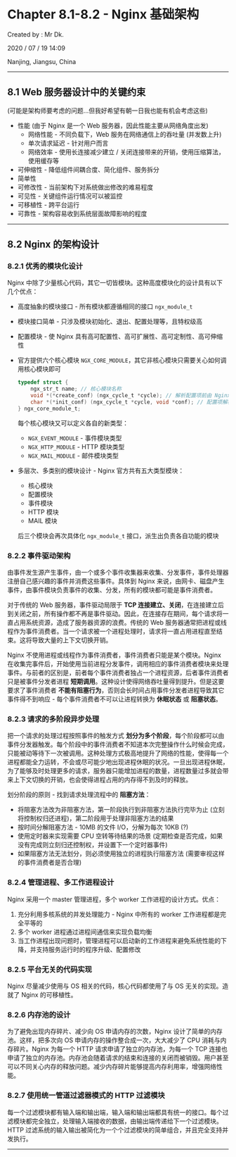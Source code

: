 # Chapter 8.1-8.2 - Nginx 基础架构

Created by : Mr Dk.

2020 / 07 / 19 14:09

Nanjing, Jiangsu, China

---

## 8.1 Web 服务器设计中的关键约束

(可能是架构师要考虑的问题...但我好希望有朝一日我也能有机会考虑这些)

* 性能 (由于 Nginx 是一个 Web 服务器，因此性能主要从网络角度出发)
  * 网络性能 - 不同负载下，Web 服务在网络通信上的吞吐量 (并发数上升)
  * 单次请求延迟 - 针对用户而言
  * 网络效率 - 使用长连接减少建立 / 关闭连接带来的开销，使用压缩算法，使用缓存等
* 可伸缩性 - 降低组件间耦合度、简化组件、服务拆分
* 简单性
* 可修改性 - 当前架构下对系统做出修改的难易程度
* 可见性 - 关键组件运行情况可以被监控
* 可移植性 - 跨平台运行
* 可靠性 - 架构容易收到系统层面故障影响的程度

---

## 8.2 Nginx 的架构设计

### 8.2.1 优秀的模块化设计

Nginx 中除了少量核心代码，其它一切皆模块。这种高度模块化的设计具有以下几个优点：

* 高度抽象的模块接口 - 所有模块都遵循相同的接口 `ngx_module_t`

* 模块接口简单 - 只涉及模块初始化、退出、配置处理等，且特权级高

* 配置模块 - 使 Nginx 具有高可配置性、高可扩展性、高可定制性、高可伸缩性

* 官方提供六个核心模块 `NGX_CORE_MODULE`，其它非核心模块只需要关心如何调用核心模块即可

  ```c
  typedef struct {
      ngx_str_t name; // 核心模块名称
      void *(*create_conf) (ngx_cycle_t *cycle); // 解析配置项前由 Nginx 框架调用
      char *(*init_conf) (ngx_cycle_t *cycle, void *conf); // 配置项解析完毕后，通过配置项初始化模块
  } ngx_core_module_t;
  ```

  每个核心模块又可以定义各自的新类型：

  * `NGX_EVENT_MODULE` - 事件模块类型
  * `NGX_HTTP_MODULE` - HTTP 模块类型
  * `NGX_MAIL_MODULE` - 邮件模块类型

* 多层次、多类别的模块设计 - Nginx 官方共有五大类型模块：

  * 核心模块
  * 配置模块
  * 事件模块
  * HTTP 模块
  * MAIL 模块

  后三个模块会再次具体化 `ngx_module_t` 接口，派生出负责各自功能的模块

### 8.2.2 事件驱动架构

由事件发生源产生事件，由一个或多个事件收集器来收集、分发事件，事件处理器注册自己感兴趣的事件并消费这些事件。具体到 Nginx 来说，由网卡、磁盘产生事件，由事件模块负责事件的收集、分发，所有的模块都可能是事件消费者。

对于传统的 Web 服务器，事件驱动局限于 **TCP 连接建立、关闭**，在连接建立后到关闭之前，所有操作都不再是事件驱动。因此，在连接存在期间，每个请求将一直占用系统资源，造成了服务器资源的浪费。传统的 Web 服务器通常把进程或线程作为事件消费者。当一个请求被一个进程处理时，请求将一直占用进程直至结束。这将导致大量的上下文切换开销。

Nginx 不使用进程或线程作为事件消费者，事件消费者只能是某个模块。Nginx 在收集完事件后，开始使用当前进程分发事件，调用相应的事件消费者模块来处理事件。与前者的区别是，前者每个事件消费者独占一个进程资源，后者事件消费者只是被事件分发者进程 **短期调用**。这种设计使得网络吞吐量得到提升。但是这要要求了事件消费者 **不能有阻塞行为**，否则会长时间占用事件分发者进程导致其它事件得不到响应 - 每个事件消费者不可以让进程转换为 **休眠状态** 或 **阻塞状态**。

### 8.2.3 请求的多阶段异步处理

把一个请求的处理过程按照事件的触发方式 **划分为多个阶段**，每个阶段都可以由事件分发器触发。每个阶段中的事件消费者不知道本次完整操作什么时候会完成，只能被动等待下一次被调用。这种处理方式极高地提升了网络的性能，使得每一个进程都能全力运转，不会或尽可能少地出现进程休眠的状况。一旦出现进程休眠，为了能够及时处理更多的请求，服务器只能增加进程的数量，进程数量过多就会带来上下文切换的开销，也会使得进程占用的内存得不到及时的释放。

划分阶段的原则 - 找到请求处理流程中的 **阻塞方法**：

* 将阻塞方法改为非阻塞方法，第一阶段执行到非阻塞方法执行完毕为止 (立刻将控制权归还进程)，第二阶段用于处理非阻塞方法的结果
* 按时间分解阻塞方法 - 10MB 的文件 I/O，分解为每次 10KB (?)
* 使用定时器来实现需要 CPU 空转等待结果的场景 (定期检查是否完成，如果没有完成则立刻归还控制权，并设置下一个定时器事件)
* 如果阻塞方法无法划分，则必须使用独立的进程执行阻塞方法 (需要审视这样的事件消费者是否合理)

### 8.2.4 管理进程、多工作进程设计

Nginx 采用一个 master 管理进程，多个 worker 工作进程的设计方式。优点：

1. 充分利用多核系统的并发处理能力 - Nginx 中所有的 worker 工作进程都是完全平等的
2. 多个 worker 进程通过进程间通信来实现负载均衡
3. 当工作进程出现问题时，管理进程可以启动新的工作进程来避免系统性能的下降，并支持服务运行时的程序升级、配置修改

### 8.2.5 平台无关的代码实现

Nginx 尽量减少使用与 OS 相关的代码，核心代码都使用了与 OS 无关的实现。造就了 Nginx 的可移植性。

### 8.2.6 内存池的设计

为了避免出现内存碎片、减少向 OS 申请内存的次数，Nginx 设计了简单的内存池。这样，把多次向 OS 申请内存的操作整合成一次，大大减少了 CPU 消耗与内存碎片。Nginx 为每一个 HTTP 请求申请了独立的内存池，为每一个 TCP 连接也申请了独立的内存池。内存池会随着请求的结束和连接的关闭而被销毁。用户甚至可以不同关心内存的释放问题。减少内存碎片能够提高内存利用率，增强网络性能。

### 8.2.7 使用统一管道过滤器模式的 HTTP 过滤模块

每一个过滤模块都有输入端和输出端，输入端和输出端都具有统一的接口。每个过滤模块都完全独立，处理输入端接收的数据，由输出端传递给下一个过滤模块。HTTP 过滤系统的输入输出被简化为一个个过滤模块的简单组合，并且完全支持并发执行。

---

